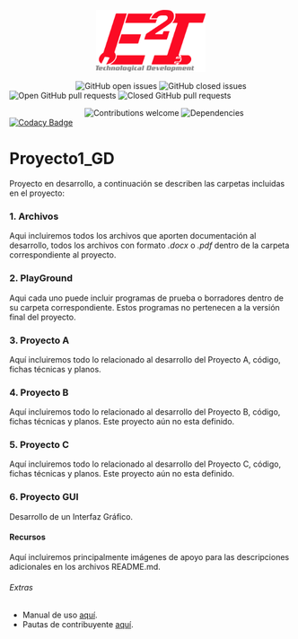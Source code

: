 <p align="center"><img src="./Recursos/imagenes/Logo_Final.png" width="196px"><p>

&nbsp;&nbsp;&nbsp;&nbsp;&nbsp;&nbsp;&nbsp;&nbsp;&nbsp;&nbsp;&nbsp;&nbsp;&nbsp;&nbsp;&nbsp;&nbsp;&nbsp;&nbsp;&nbsp;&nbsp;&nbsp;&nbsp;&nbsp;&nbsp;&nbsp;&nbsp;&nbsp;&nbsp;&nbsp;
![GitHub open issues](https://img.shields.io/github/issues/e2innovation/Proyecto1_GD?style=plastic)
![GitHub closed issues](https://img.shields.io/github/issues-closed/e2innovation/Proyecto1_GD?style=plastic)
![Open GitHub pull requests](https://img.shields.io/github/issues-pr/e2innovation/Proyecto1_GD?style=plastic)
![Closed GitHub pull requests](https://img.shields.io/github/issues-pr-closed/e2innovation/Proyecto1_GD?style=plastic)

&nbsp;&nbsp;&nbsp;&nbsp;&nbsp;&nbsp;&nbsp;&nbsp;&nbsp;&nbsp;&nbsp;&nbsp;&nbsp;&nbsp;&nbsp;&nbsp;&nbsp;&nbsp;&nbsp;&nbsp;&nbsp;&nbsp;&nbsp;&nbsp;&nbsp;&nbsp;&nbsp;&nbsp;&nbsp;&nbsp;&nbsp;&nbsp;&nbsp;
![Contributions welcome](https://img.shields.io/badge/contributions-welcome-orange.svg?style=plastic)
![Dependencies](https://img.shields.io/badge/dependencies-up%20to%20date-brightgreen.svg?style=plastic)
[![Codacy Badge](https://api.codacy.com/project/badge/Grade/7fdadea784e44560885ccfa3d02c0ffc)](https://www.codacy.com/manual/eduardo-zarate/Proyecto1_GD?utm_source=github.com&amp;utm_medium=referral&amp;utm_content=e2innovation/Proyecto1_GD&amp;utm_campaign=Badge_Grade)

<!-- ![GitHub Pipenv locked Python version](https://img.shields.io/github/pipenv/locked/python-version/e2innovation/Proyecto1_GD) -->

# Proyecto1_GD
Proyecto en desarrollo, a continuación se describen las carpetas incluidas en el proyecto:

### 1. Archivos
Aqui incluiremos todos los archivos que aporten documentación al desarrollo, todos los archivos con formato *.docx* o *.pdf* dentro de la carpeta correspondiente al proyecto.

### 2.  PlayGround
Aqui cada uno puede incluir programas de prueba o borradores dentro de su carpeta correspondiente. Estos programas no pertenecen a la versión final del proyecto.

### 3. Proyecto A
Aquí incluiremos todo lo relacionado al desarrollo del Proyecto A, código, fichas técnicas y planos.

### 4. Proyecto B
Aquí incluiremos todo lo relacionado al desarrollo del Proyecto B, código, fichas técnicas y planos.
Este proyecto aún no esta definido.

### 5. Proyecto C
Aquí incluiremos todo lo relacionado al desarrollo del Proyecto C, código, fichas técnicas y planos.
Este proyecto aún no esta definido.

### 6. Proyecto GUI
Desarrollo de un Interfaz Gráfico.

#### Recursos
Aquí incluiremos principalmente imágenes de apoyo para las descripciones adicionales en los archivos README.md.

###### Extras
- Manual de uso [aquí](./Manual.md).
- Pautas de contribuyente [aquí](./CONTRIBUTING.md).
